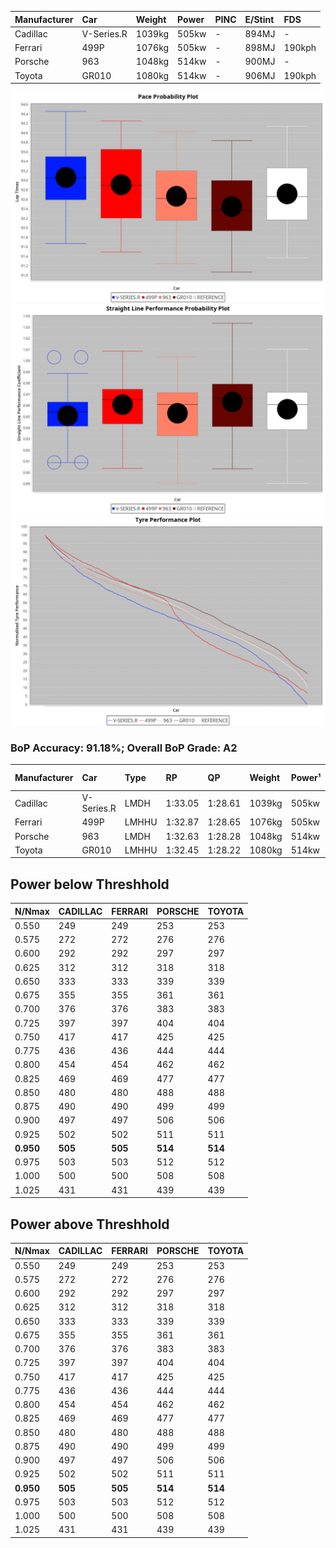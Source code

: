 |Manufacturer|Car|Weight|Power|PINC|E/Stint|FDS|
|:-|:-|:-|:-|:-|:-|:-|
|Cadillac|V-Series.R|1039kg|505kw|-|894MJ|-|
|Ferrari|499P|1076kg|505kw|-|898MJ|190kph|
|Porsche|963|1048kg|514kw|-|900MJ|-|
|Toyota|GR010|1080kg|514kw|-|906MJ|190kph|

![PACECHART](./IMG/OFFICIAL.png)
![STRAIGHTLINEPERFORMANCECHART](./IMG/OFFICIAL_sp.png)
![TYREPERFORMANCECHART](./IMG/OFFICIAL_tw.png)

### BoP Accuracy: 91.18%; Overall BoP Grade: A2
|Manufacturer|Car|Type|RP|QP|Weight|Power¹|Threshhold|PINC|Power²|E/Stint|AVG Vmax|FDS|RDLC|L/Stint|BOP-Grade|ModelAccuracy|ModelPoints|Match%|
|:-|:-|:-|:-|:-|:-|:-|:-|:-|:-|:-|:-|:-|:-|:-|:-|:-|:-|:-|
|Cadillac|V-Series.R|LMDH|1:33.05|1:28.61|1039kg|505kw|0.0kph|-|505kw|894MJ|325.35kph|-|1.02|41|+C1|88.58%|2033|79.27%|
|Ferrari|499P|LMHHU|1:32.87|1:28.65|1076kg|505kw|0.0kph|-|505kw|898MJ|326.11kph|190kph|1.02|41|~A1|84.67%|2303|100.00%|
|Porsche|963|LMDH|1:32.63|1:28.28|1048kg|514kw|0.0kph|-|514kw|900MJ|326.60kph|-|1.01|41|~A1|93.05%|5740|96.90%|
|Toyota|GR010|LMHHU|1:32.45|1:28.22|1080kg|514kw|0.0kph|-|514kw|906MJ|327.10kph|190kph|1.01|41|-B1|90.17%|3255|88.57%|

## Power below Threshhold
|N/Nmax|CADILLAC|FERRARI|PORSCHE|TOYOTA|
|:-|:-|:-|:-|:-|
|0.550|249|249|253|253|
|0.575|272|272|276|276|
|0.600|292|292|297|297|
|0.625|312|312|318|318|
|0.650|333|333|339|339|
|0.675|355|355|361|361|
|0.700|376|376|383|383|
|0.725|397|397|404|404|
|0.750|417|417|425|425|
|0.775|436|436|444|444|
|0.800|454|454|462|462|
|0.825|469|469|477|477|
|0.850|480|480|488|488|
|0.875|490|490|499|499|
|0.900|497|497|506|506|
|0.925|502|502|511|511|
|**0.950**|**505**|**505**|**514**|**514**|
|0.975|503|503|512|512|
|1.000|500|500|508|508|
|1.025|431|431|439|439|

## Power above Threshhold
|N/Nmax|CADILLAC|FERRARI|PORSCHE|TOYOTA|
|:-|:-|:-|:-|:-|
|0.550|249|249|253|253|
|0.575|272|272|276|276|
|0.600|292|292|297|297|
|0.625|312|312|318|318|
|0.650|333|333|339|339|
|0.675|355|355|361|361|
|0.700|376|376|383|383|
|0.725|397|397|404|404|
|0.750|417|417|425|425|
|0.775|436|436|444|444|
|0.800|454|454|462|462|
|0.825|469|469|477|477|
|0.850|480|480|488|488|
|0.875|490|490|499|499|
|0.900|497|497|506|506|
|0.925|502|502|511|511|
|**0.950**|**505**|**505**|**514**|**514**|
|0.975|503|503|512|512|
|1.000|500|500|508|508|
|1.025|431|431|439|439|
